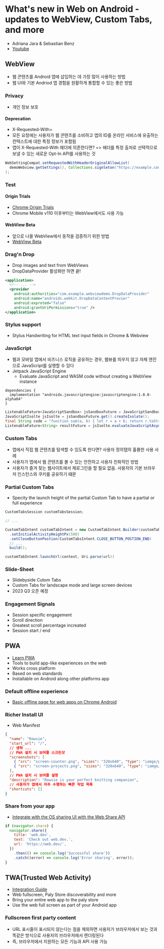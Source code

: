 # What's new in Web on Android - updates to WebView, Custom Tabs, and more
- Adriana Jara & Sebastian Benz
- [Youtube](https://youtu.be/sLn3wszcnGU)

## WebView
- 웹 콘텐츠를 Android 앱에 삽입하는 데 가장 많이 사용하는 방법
- 웹 UI와 기본 Andriod 앱 경험을 원활하게 통합할 수 있는 좋은 방법

### Privacy
- 개인 정보 보호

#### Deprecation
- X-Requested-With=<APK NAME>
- 모든 요청에는 사용자가 웹 콘텐츠를 소비하고 앱의 ID를 온라인 서비스에 유출하는 컨텍스트에 대한 특정 정보가 포함됨
- 앱이 X-Requested-With 헤더에 의존한다면? => 헤더를 특정 출처로 선택적으로 보낼 수 있는 새로운 Opt-In API를 사용하는 것
```Java
WebSettingCompat.setRequestedWithHeaderOriginalAllowList(
  demoWebview.getSettings(), Collections.signleton("https://example.com")
);
```

### Test

#### Origin Trials
- [Chrome Origin Trials](https://developer.chrome.com/docs/web-platform/origin-trials)
- Chrome Mobile v110 이후부터는 WebView에서도 사용 가능

#### WebView Beta
- 앞으로 나올 WebView에서 동작을 검증하기 위한 방법
- [WebView Beta](https://play.google.com/apps/testing/com.google.android.webview)

### Drag'n Drop
- Drop images and text from WebViews
- DropDataProvider 활성화만 하면 끝!
```xml
<application>
  <!-- ... -->
  <provider
    android:authorities="com.example.webviewdemo.DropDataProvider"
    android:name="androidx.webkit.DropDataContentProvier"
    android:exproted="false"
    android:grantUriPermissions="true" />
</application>
```

### Stylus support
- Stylus Handwriting for HTML text input fields in Chrome & Webview

### JavaScript
- 웹과 모바일 앱에서 비즈니스 로직을 공유하는 경우, 웹뷰를 띄우지 않고 자체 엔진으로 JavaScript를 실행할 수 있다
- Jetpack JavaScript Engine
   - Evaluate JavaScript and WASM code without creating a WebView instance
```
dependencies {
  implementation "androidx.javascriptengine:javascriptengine:1.0.0-alpha04"
}
```
```Java
ListenableFature<JavaScriptSandbox> jsSandboxFuture = JavaScriptSandbox.createConnectedInstanceAsync(JavaScriptEngineActivity.this);
JavaScriptIsolte jsIsolte = jsSandboxFuture.get().createIsolate();
final String code = "function sum(a, b) { let r = a + b; return r.toString() }; sum(3, 4)";
ListenableFature<String> resultFuture = jsIsolte.evaluateJavaScriptAsync(code);
```

### Custom Tabs
- 앱에서 직접 웹 콘텐츠를 탐색할 수 있도록 한다면? 사용자 정의탭의 훌륭한 사용 사례
- 사용자가 앱에서 웹 콘텐츠를 볼 수 있는 안전하고 사용자 친화적인 방법
- 사용자가 즐겨 찾는 웹사이트에서 재로그인을 할 필요 앖음. 사용자의 기본 브라우저 인스턴스와 쿠키를 공유하기 떄문

### Partial Custom Tabs
- Specity the launch height of the partial Custom Tab to have a partial or full experience
```Java
CustomTabsSession customTabsSession;

// ...

CustomTabIntent customTabIntent = new CustomTabIntent.Builder(customTabsSession)
  .setInitialActivityHeightPx(500)
  .setCloseButtonPostion(CustomTabsIntent.CLOSE_BUTTON_POSTION_END)
  // ...
  build();

customTabIntent.launchUrl(context, Uri.parse(url))
```

### Slide-Sheet
- Slidebyside Cutom Tabs
- Custom Tabs for landscape mode and large screen devices
- 2023 Q3 오픈 예정

### Engagement Signals
- Session specific engagement
- Scroll direction
- Greatest scroll percentage increated
- Session start / end

## PWA
- [Learn PWA](https://web.dev/learn/pwa)
- Tools to build app-like experiences on the web
- Works cross platform
- Based on web standards
- Installable on Android along other platforms app

### Default offline experience
- [Basic offline page for web apps on Chrome Android](https://developer.chrome.com/blog/default-offline)

### Richer Install UI
- Web Manifest
```JSON
{
  "name": "Rowsie",
  "start_url": "/",
  // 생략 ...
  // PWA 설치 시 보여줄 스크린샷
  "screenshots": [
    { "src": "screen-counter.png", "sizes": "320x640", "type": "iamge/png" },
    { "src": "screen-projects.png", "sizes": "320x640", "type": "iamge/png" }
  ],
  // PWA 설치 시 보여줄 설명
  "description": "Rowsie is your perfect knitting companion",
  // 사용자가 앱에서 자주 수행하는 빠른 작업 목록
  "shortcuts": []
}
```

### Share from your app
- [Integrate with the OS sharing UI with the Web Share API](https://web.dev/web-share)
```JavaScript
if (navigator.share) {
  navigator.share({
    title: 'web.dev',
    text: 'Check out web.dev.',
    url: 'https://web.dev/',
  })
    .then(() => console.log('Successful share'))
    .catch((error) => console.log('Error sharing', error));
}
```

## TWA(Trusted Web Activity)
- [Integration Guide](https://developer.chrome.com/docs/android/trusted-web-activity/integration-guide)
- Web fullscreen, Paly Store discoverability and more
- Bring your entire web app to the paly store
- Use the web full screen as part of your Android app

### Fullscreen first party content
- URL 표시줄이 표시되지 않는다는 점을 제외하면 사용자가 브라우저에서 보는 것과 똑같은 방식으로 사용자의 브라우저에서 렌더링된다
- 즉, 브라우저에서 지원하는 모든 기능과 API 사용 가능

